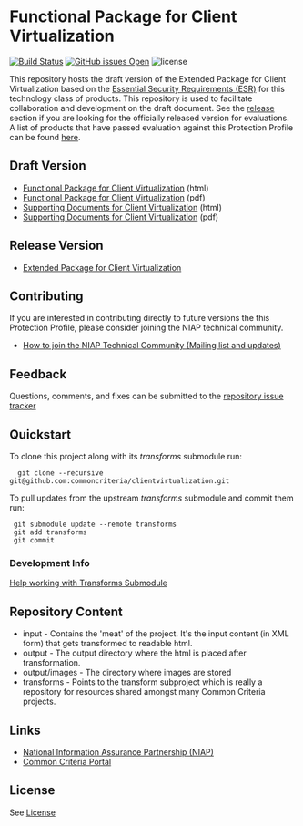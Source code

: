 Functional Package for Client Virtualization 
============
[![Build Status](https://travis-ci.com/commoncriteria/clientvirtualization.svg?branch=master)](https://travis-ci.com/commoncriteria/clientvirtualization) 
[![GitHub issues Open](https://img.shields.io/github/issues/commoncriteria/clientvirtualization.svg?maxAge=2592000)](https://github.com/commoncriteria/clientvirtualization/issues) 
![license](https://img.shields.io/badge/license-Unlicensed-blue.svg)

This repository hosts the draft version of the Extended Package for Client Virtualization based on the 
[Essential Security Requirements (ESR)](https://commoncriteria.github.io/pp/clientvirtualization/clientvirtualization-esr.html) for this technology class of 
products. This repository is used to facilitate collaboration and development on the draft document. 
See the [release](#Release-Version) section if you are looking for the officially released version for evaluations. 
A list of products that have passed evaluation against this Protection Profile can be found [here](https://www.niap-ccevs.org/Profile/Info.cfm?id=409).

## Draft Version

* [Functional Package for Client Virtualization](https://commoncriteria.github.io/pp/clientvirtualization/clientvirtualization-release.html) (html)
* [Functional Package for Client Virtualization](https://commoncriteria.github.io/pp/clientvirtualization/clientvirtualization-release.pdf) (pdf)
* [Supporting Documents for Client Virtualization](https://github.com/commoncriteria/commoncriteria.github.io/tree/master/pp/clientvirtualization/clientvirtualization-sd.html) (html)
* [Supporting Documents for Client Virtualization](https://github.com/commoncriteria/commoncriteria.github.io/tree/master/pp/clientvirtualization/clientvirtualization-sd.pdf) (pdf)


## Release Version
* [Extended Package for Client Virtualization](https://www.niap-ccevs.org/Profile/Info.cfm?id=409)

## Contributing

If you are interested in contributing directly to future versions the this Protection Profile, please consider joining the NIAP technical community.
* [How to join the NIAP Technical Community (Mailing list and updates)](https://www.niap-ccevs.org/NIAP_Evolution/tech_communities.cfm)

## Feedback

Questions, comments, and fixes can be submitted to the [repository issue tracker](https://github.com/commoncriteria/clientvirtualization/issues)


## Quickstart
To clone this project along with its _transforms_ submodule run:

````
  git clone --recursive git@github.com:commoncriteria/clientvirtualization.git
````
To pull updates from the upstream _transforms_ submodule and commit them run:
````
 git submodule update --remote transforms
 git add transforms
 git commit
````

### Development Info
[Help working with Transforms Submodule](https://github.com/commoncriteria/transforms/wiki/Working-with-Transforms-as-a-Submodule)

## Repository Content
* input - Contains the 'meat' of the project. It's the input content (in XML form) that gets transformed to readable html.
* output - The output directory where the html is placed after transformation.
* output/images - The directory where images are stored
* transforms - Points to the transform subproject which is really a repository for resources shared amongst many Common Criteria projects.

## Links 
* [National Information Assurance Partnership (NIAP)](https://www.niap-ccevs.org/)
* [Common Criteria Portal](https://www.commoncriteriaportal.org/)

## License

See [License](./LICENSE)
